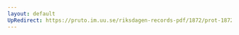 ```yaml
---
layout: default
UpRedirect: https://pruto.im.uu.se/riksdagen-records-pdf/1872/prot-1872--ak--313/prot-1872--ak--313_053.pdf
---
```

